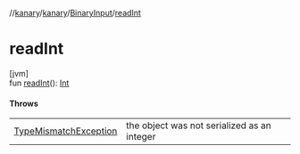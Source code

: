 //[kanary](../../../index.md)/[kanary](../index.md)/[BinaryInput](index.md)/[readInt](read-int.md)

# readInt

[jvm]\
fun [readInt](read-int.md)(): [Int](https://kotlinlang.org/api/latest/jvm/stdlib/kotlin/-int/index.html)

#### Throws

| | |
|---|---|
| [TypeMismatchException](../-type-mismatch-exception/index.md) | the object was not serialized as an integer |
